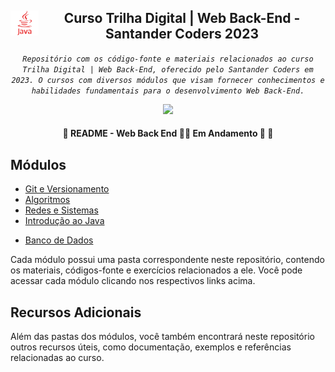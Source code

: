 
<h2 align="center"><img align="left" height="40" width="45" src="https://github.com/devicons/devicon/blob/master/icons/java/java-plain-wordmark.svg">Curso Trilha Digital | Web Back-End - Santander Coders 2023</h2>



 <div align="center">

   <cite align="center">`Repositório com os código-fonte e materiais relacionados ao curso Trilha Digital | Web Back-End, oferecido pelo Santander Coders em 2023. O cursos com diversos módulos que visam fornecer conhecimentos e habilidades fundamentais para o desenvolvimento Web Back-End.`</cite>

</div>

<p align="center">
<img src="http://img.shields.io/static/v1?label=CURSO&message=CONCLUIDO&color=GREEN&style=for-the-badge"/>
</p>

<h4 align="center"> 
	🚧 README - Web Back End 👨‍💻 Em Andamento 🚀 🚧
</h4>

## Módulos

- [Git e Versionamento](./Git_Versionamento)
- [Algoritmos](./Algoritmos)
- [Redes e Sistemas](./Redes_Sistemas)
- [Introdução ao Java](./Introducao_Java)
<!-- - [Introdução à Programação Orientada a Objetos em Java](./introducao-a-poo-em-java)-->
- [Banco de Dados](./Banco_de_Dados) 

Cada módulo possui uma pasta correspondente neste repositório, contendo os materiais, códigos-fonte e exercícios relacionados a ele. Você pode acessar cada módulo clicando nos respectivos links acima.

## Recursos Adicionais

Além das pastas dos módulos, você também encontrará neste repositório outros recursos úteis, como documentação, exemplos e referências relacionadas ao curso.
